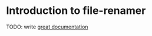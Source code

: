 # Introduction to file-renamer

TODO: write [great documentation](http://jacobian.org/writing/what-to-write/)
